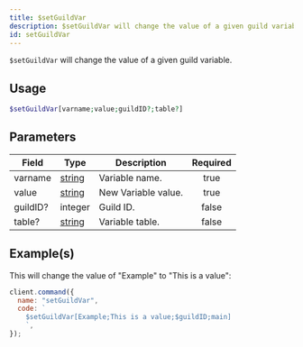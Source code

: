 ```yaml
---
title: $setGuildVar
description: $setGuildVar will change the value of a given guild variable.
id: setGuildVar
---
```


`$setGuildVar` will change the value of a given guild variable.

## Usage

```php
$setGuildVar[varname;value;guildID?;table?]
```

## Parameters

| Field    | Type                                                                                              | Description         | Required |
| -------- | ------------------------------------------------------------------------------------------------- | ------------------- | :------: |
| varname  | [string](https://developer.mozilla.org/en-US/docs/Web/JavaScript/Reference/Global_Objects/String) | Variable name.      |   true   |
| value    | [string](https://developer.mozilla.org/en-US/docs/Web/JavaScript/Reference/Global_Objects/String) | New Variable value. |   true   |
| guildID? | integer                                                                                           | Guild ID.           |  false   |
| table?   | [string](https://developer.mozilla.org/en-US/docs/Web/JavaScript/Reference/Global_Objects/String) | Variable table.     |  false   |

## Example(s)

This will change the value of "Example" to "This is a value":

```javascript
client.command({
  name: "setGuildVar",
  code: `
    $setGuildVar[Example;This is a value;$guildID;main]
    `,
});
```
